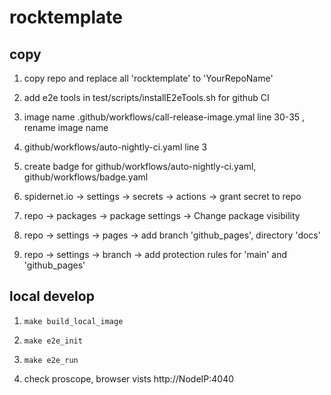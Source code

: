 # rocktemplate

## copy

1. copy repo and replace all 'rocktemplate' to 'YourRepoName'

2. add e2e tools in test/scripts/installE2eTools.sh for github CI

3. image name 
    .github/workflows/call-release-image.ymal  line 30-35 , rename image name

4. github/workflows/auto-nightly-ci.yaml  line 3 

5. create badge for github/workflows/auto-nightly-ci.yaml, github/workflows/badge.yaml

6. spidernet.io  -> settings -> secrets -> actions -> grant secret to repo

7. repo -> packages -> package settings -> Change package visibility

8. repo -> settings -> pages -> add branch 'github_pages', directory 'docs'

8. repo -> settings -> branch -> add protection rules for 'main' and 'github_pages'


## local develop

1. `make build_local_image`

2. `make e2e_init`

3. `make e2e_run`

4. check proscope, browser vists http://NodeIP:4040
